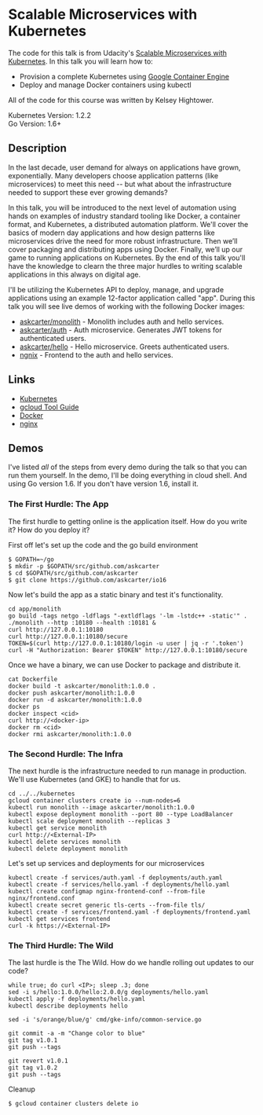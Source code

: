# Scalable Microservices with Kubernetes

The code for this talk is from Udacity's [Scalable Microservices with Kubernetes](https://www.udacity.com/course/scalable-microservices-with-kubernetes--ud615).  In this talk you will learn how to:

* Provision a complete Kubernetes using [Google Container Engine](https://cloud.google.com/container-engine)
* Deploy and manage Docker containers using kubectl

All of the code for this course was written by Kelsey Hightower.

Kubernetes Version: 1.2.2  
Go Version: 1.6+

## Description

In the last decade, user demand for always on applications have grown, exponentially.  Many developers choose application patterns (like microservices) to meet this need -- but what about the infrastructure needed to support these ever growing demands?  

In this talk, you will be introduced to the next level of automation using hands on examples of industry standard tooling like Docker, a container format, and Kubernetes, a distributed automation platform.  We'll cover the basics of modern day applications and how design patterns like microservices drive the need for more robust infrastructure.  Then we’ll cover packaging and distributing apps using Docker.  Finally, we’ll up our game to running applications on Kubernetes.  By the end of this talk you'll have the knowledge to clearn the three major hurdles to writing scalable applications in this always on digital age.

I'll be utilizing the Kubernetes API to deploy, manage, and upgrade applications using an example 12-factor application called "app".  During this talk you will see live demos of working with the following Docker images:

* [askcarter/monolith](https://hub.docker.com/r/askcarter/monolith) - Monolith includes auth and hello services.
* [askcarter/auth](https://hub.docker.com/r/askcarter/auth) - Auth microservice. Generates JWT tokens for authenticated users.
* [askcarter/hello](https://hub.docker.com/r/askcarter/hello) - Hello microservice. Greets authenticated users.
* [ngnix](https://hub.docker.com/_/nginx) - Frontend to the auth and hello services.

## Links

  * [Kubernetes](http://googlecloudplatform.github.io/kubernetes)
  * [gcloud Tool Guide](https://cloud.google.com/sdk/gcloud)
  * [Docker](https://docs.docker.com)
  * [nginx](http://nginx.org)

## Demos

I've listed *all* of the steps from every demo during the talk so that you can run them yourself.  In the demo, I'll be doing everything in cloud shell.  And using Go version 1.6.  If you don't have version 1.6, install it.

### The First Hurdle:  The App

The first hurdle to getting online is the application itself.  How do you write it?  How do you deploy it?

First off let's set up the code and the go build environment
```
$ GOPATH=~/go
$ mkdir -p $GOPATH/src/github.com/askcarter
$ cd $GOPATH/src/github.com/askcarter
$ git clone https://github.com/askcarter/io16
```

Now let's build the app as a static binary and test it's functionality.
```
cd app/monolith
go build -tags netgo -ldflags "-extldflags '-lm -lstdc++ -static'" .
./monolith --http :10180 --health :10181 &
curl http://127.0.0.1:10180
curl http://127.0.0.1:10180/secure
TOKEN=$(curl http://127.0.0.1:10180/login -u user | jq -r '.token')
curl -H "Authorization: Bearer $TOKEN" http://127.0.0.1:10180/secure
```

Once we have a binary, we can use Docker to package and distribute it.
```
cat Dockerfile
docker build -t askcarter/monolith:1.0.0 .
docker push askcarter/monolith:1.0.0
docker run -d askcarter/monolith:1.0.0
docker ps
docker inspect <cid>
curl http://<docker-ip>
docker rm <cid>
docker rmi askcarter/monolith:1.0.0
```

### The Second Hurdle:  The Infra
The next hurdle is the infrastructure needed to run manage in production.  We'll use Kubernetes (and GKE) to handle that for us.
```
cd ../../kubernetes
gcloud container clusters create io --num-nodes=6
kubectl run monolith --image askcarter/monolith:1.0.0
kubectl expose deployment monolith --port 80 --type LoadBalancer
kubectl scale deployment monolith --replicas 3
kubectl get service monolith
curl http://<External-IP>
kubectl delete services monolith
kubectl delete deployment monolith
```

Let's set up services and deployments for our microservices
```
kubectl create -f services/auth.yaml -f deployments/auth.yaml
kubectl create -f services/hello.yaml -f deployments/hello.yaml
kubectl create configmap nginx-frontend-conf --from-file nginx/frontend.conf
kubectl create secret generic tls-certs --from-file tls/
kubectl create -f services/frontend.yaml -f deployments/frontend.yaml
kubectl get services frontend
curl -k https://<External-IP>
```

### The Third Hurdle:  The Wild
The last hurdle is the The Wild.  How do we handle rolling out updates to our code?
```
while true; do curl <IP>; sleep .3; done
sed -i s/hello:1.0.0/hello:2.0.0/g deployments/hello.yaml
kubectl apply -f deployments/hello.yaml
kubectl describe deployments hello
```

```
sed -i 's/orange/blue/g' cmd/gke-info/common-service.go

git commit -a -m "Change color to blue"
git tag v1.0.1
git push --tags

git revert v1.0.1
git tag v1.0.2
git push --tags
```

Cleanup
```
$ gcloud container clusters delete io
```
